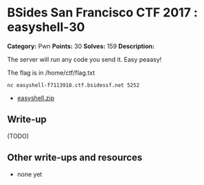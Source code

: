 # BSides San Francisco CTF 2017 : easyshell-30

**Category:** Pwn
**Points:** 30
**Solves:** 159
**Description:**

The server will run any code you send it. Easy peaasy!

The flag is in /home/ctf/flag.txt

    nc easyshell-f7113918.ctf.bsidessf.net 5252

* [easyshell.zip](easyshell.zip)

## Write-up

(TODO)

## Other write-ups and resources

* none yet
